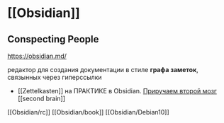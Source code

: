 # [[Obsidian]]
## Conspecting People

https://obsidian.md/

редактор для создания документации в стиле **графа заметок**, связынных через гиперссылки

- [[Zettelkasten]] на ПРАКТИКЕ в Obsidian. [Приручаем второй мозг](https://www.youtube.com/watch?v=YG4dVK6GOUk) [[second brain]]


[[Obsidian/rc]]
[[Obsidian/book]]
[[Obsidian/Debian10]]
